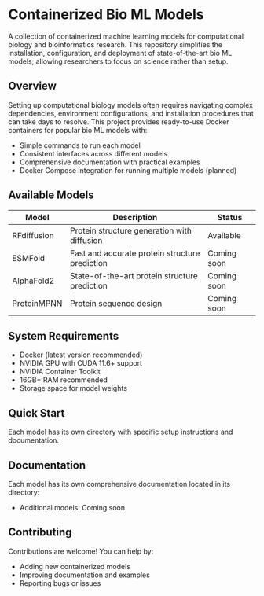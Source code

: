 # Containerized Bio ML Models

A collection of containerized machine learning models for computational biology and bioinformatics research. This repository simplifies the installation, configuration, and deployment of state-of-the-art bio ML models, allowing researchers to focus on science rather than setup.

## Overview

Setting up computational biology models often requires navigating complex dependencies, environment configurations, and installation procedures that can take days to resolve. This project provides ready-to-use Docker containers for popular bio ML models with:

- Simple commands to run each model
- Consistent interfaces across different models
- Comprehensive documentation with practical examples
- Docker Compose integration for running multiple models (planned)

## Available Models

| Model       | Description                                    | Status      |
| ----------- | ---------------------------------------------- | ----------- |
| RFdiffusion | Protein structure generation with diffusion    | Available   |
| ESMFold     | Fast and accurate protein structure prediction | Coming soon |
| AlphaFold2  | State-of-the-art protein structure prediction  | Coming soon |
| ProteinMPNN | Protein sequence design                        | Coming soon |

## System Requirements

- Docker (latest version recommended)
- NVIDIA GPU with CUDA 11.6+ support
- NVIDIA Container Toolkit
- 16GB+ RAM recommended
- Storage space for model weights

## Quick Start

Each model has its own directory with specific setup instructions and documentation.

## Documentation

Each model has its own comprehensive documentation located in its directory:

- Additional models: Coming soon

## Contributing

Contributions are welcome! You can help by:

- Adding new containerized models
- Improving documentation and examples
- Reporting bugs or issues
